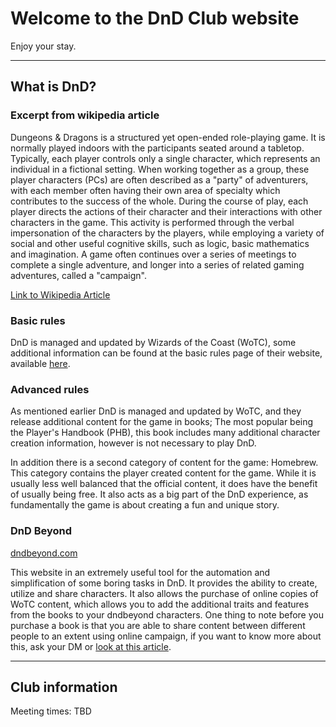 # Welcome to the DnD Club website

Enjoy your stay.

---

## What is DnD?

### Excerpt from wikipedia article

Dungeons & Dragons is a structured yet open-ended role-playing game. It is normally played indoors with the participants seated around a tabletop. Typically, each player controls only a single character, which represents an individual in a fictional setting. When working together as a group, these player characters (PCs) are often described as a "party" of adventurers, with each member often having their own area of specialty which contributes to the success of the whole. During the course of play, each player directs the actions of their character and their interactions with other characters in the game. This activity is performed through the verbal impersonation of the characters by the players, while employing a variety of social and other useful cognitive skills, such as logic, basic mathematics and imagination. A game often continues over a series of meetings to complete a single adventure, and longer into a series of related gaming adventures, called a "campaign".

[Link to Wikipedia Article](https://en.wikipedia.org/wiki/Dungeons_%26_Dragons)

### Basic rules

DnD is managed and updated by Wizards of the Coast (WoTC), some additional information can be found at the basic rules page of their website, available [here](https://dnd.wizards.com/articles/features/basicrules).

### Advanced rules

As mentioned earlier DnD is managed and updated by WoTC, and they release additional content for the game in books; The most popular being the Player's Handbook (PHB), this book includes many additional character creation information, however is not necessary to play DnD.

In addition there is a second category of content for the game: Homebrew. This category contains the player created content for the game. While it is usually less well balanced that the official content, it does have the benefit of usually being free. It also acts as a big part of the DnD experience, as fundamentally the game is about creating a fun and unique story.

### DnD Beyond

[dndbeyond.com](https://www.dndbeyond.com/)

This website in an extremely useful tool for the automation and simplification of some boring tasks in DnD. It provides the ability to create, utilize and share characters. It also allows the purchase of online copies of WoTC content, which allows you to add the additional traits and features from the books to your dndbeyond characters. One thing to note before you purchase a book is that you are able to share content between different people to an extent using online campaign, if you want to know more about this, ask your DM or [look at this article](https://dndbeyond.zendesk.com/hc/en-us/articles/115011257067-Campaign-Content-Sharing-and-You).

---

## Club information

Meeting times: TBD
